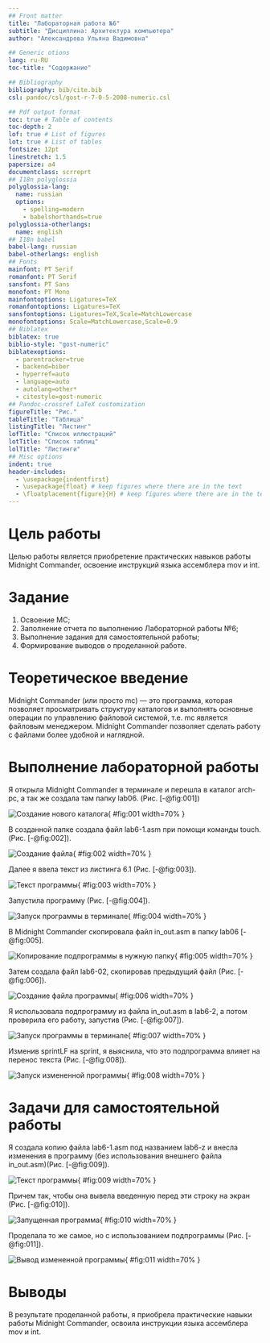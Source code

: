 ```yaml
---
## Front matter
title: "Лабораторная работа №6"
subtitle: "Дисциплина: Архитектура компьютера"
author: "Александрова Ульяна Вадимовна"

## Generic otions
lang: ru-RU
toc-title: "Содержание"

## Bibliography
bibliography: bib/cite.bib
csl: pandoc/csl/gost-r-7-0-5-2008-numeric.csl

## Pdf output format
toc: true # Table of contents
toc-depth: 2
lof: true # List of figures
lot: true # List of tables
fontsize: 12pt
linestretch: 1.5
papersize: a4
documentclass: scrreprt
## I18n polyglossia
polyglossia-lang:
  name: russian
  options:
	- spelling=modern
	- babelshorthands=true
polyglossia-otherlangs:
  name: english
## I18n babel
babel-lang: russian
babel-otherlangs: english
## Fonts
mainfont: PT Serif
romanfont: PT Serif
sansfont: PT Sans
monofont: PT Mono
mainfontoptions: Ligatures=TeX
romanfontoptions: Ligatures=TeX
sansfontoptions: Ligatures=TeX,Scale=MatchLowercase
monofontoptions: Scale=MatchLowercase,Scale=0.9
## Biblatex
biblatex: true
biblio-style: "gost-numeric"
biblatexoptions:
  - parentracker=true
  - backend=biber
  - hyperref=auto
  - language=auto
  - autolang=other*
  - citestyle=gost-numeric
## Pandoc-crossref LaTeX customization
figureTitle: "Рис."
tableTitle: "Таблица"
listingTitle: "Листинг"
lofTitle: "Список иллюстраций"
lotTitle: "Список таблиц"
lolTitle: "Листинги"
## Misc options
indent: true
header-includes:
  - \usepackage{indentfirst}
  - \usepackage{float} # keep figures where there are in the text
  - \floatplacement{figure}{H} # keep figures where there are in the text
---
```


# Цель работы

Целью работы является приобретение практических навыков работы Midnight Commander, освоение инструкций языка ассемблера mov и int.

# Задание

1. Освоение MC;
2. Заполнение отчета по выполнению Лабораторной работы №6;
3. Выполнение задания для самостоятельной работы;
4. Формирование выводов о проделанной работе.

# Теоретическое введение

Midnight Commander (или просто mc) — это программа, которая позволяет просматривать структуру каталогов и выполнять основные операции по управлению файловой системой, т.е. mc является файловым менеджером. Midnight
Commander позволяет сделать работу с файлами более удобной и наглядной.

# Выполнение лабораторной работы

Я открыла Midnight Commander в терминале и перешла в каталог arch-pc, а так же создала там папку lab06. (Рис. [-@fig:001])

![Создание нового каталога](/home/yana/lab6_pics/l2.PNG){ #fig:001 width=70% }

В созданной папке создала файл lab6-1.asm при помощи команды touch.(Рис. [-@fig:002]).

![Создание файла](/home/yana/lab6_pics/l3.PNG){ #fig:002 width=70% }

Далее я ввела текст из листинга 6.1 (Рис. [-@fig:003]). 

![Текст программы](/home/yana/lab6_pics/l4.PNG){ #fig:003 width=70% }

Запустила программу (Рис. [-@fig:004]).

![Запуск программы в терминале](/home/yana/lab6_pics/l5.PNG){ #fig:004 width=70% }

В Midnight Commander скопировала файл in_out.asm в папку lab06 [-@fig:005]. 

![Копирование подпрограммы в нужную папку](/home/yana/lab6_pics/l6.PNG){ #fig:005 width=70% }

Затем создала файл lab6-02, скопировав предыдущий файл (Рис. [-@fig:006]).

![Создание файла программы](/home/yana/lab6_pics/l7.PNG){ #fig:006 width=70% }

Я использовала подпрограмму из файла in_out.asm в lab6-2, а потом проверила его работу, запустив (Рис. [-@fig:007]).

![Запуск программы в терминале](/home/yana/lab6_pics/l8.PNG){ #fig:007 width=70% }

Изменив sprintLF на sprint, я выяснила, что это подпрограмма влияет на перенос текста (Рис. [-@fig:008]).

![Запуск измененной программы](/home/yana/lab6_pics/l9.PNG){ #fig:008 width=70% }

# Задачи для самостоятельной работы

Я создала копию файла lab6-1.asm под названием lab6-z и внесла изменения в программу (без
использования внешнего файла in_out.asm)(Рис. [-@fig:009]). 

![Текст программы](/home/yana/lab6_pics/l11.PNG){ #fig:009 width=70% }

Причем так, чтобы она вывела введенную перед эти строку на экран (Рис. [-@fig:010]).

![Запущенная программа](/home/yana/lab6_pics/l12.PNG){ #fig:010 width=70% }

Проделала то же самое, но с использованием подпрограммы (Рис. [-@fig:011]).

![Вывод измененной программы](/home/yana/lab6_pics/l13.PNG){ #fig:011 width=70% }

# Выводы

В результате проделанной работы, я приобрела практические навыки работы Midnight Commander, освоила инструкции языка ассемблера mov и int.
